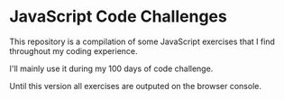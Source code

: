 # JavaScript Code Challenges

This repository is a compilation of some JavaScript exercises that I find throughout my coding experience.

I'll mainly use it during my 100 days of code challenge.

Until this version all exercises are outputed on the browser console.